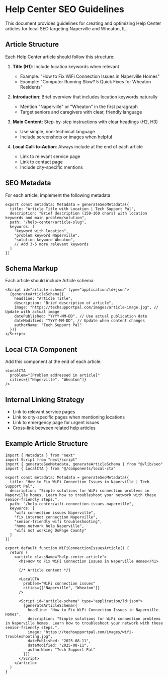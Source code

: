 # Help Center SEO Guidelines

This document provides guidelines for creating and optimizing Help Center articles for local SEO targeting Naperville and Wheaton, IL.

## Article Structure

Each Help Center article should follow this structure:

1. **Title (H1)**: Include location keywords when relevant
   - Example: "How to Fix WiFi Connection Issues in Naperville Homes"
   - Example: "Computer Running Slow? 5 Quick Fixes for Wheaton Residents"

2. **Introduction**: Brief overview that includes location keywords naturally
   - Mention "Naperville" or "Wheaton" in the first paragraph
   - Target seniors and caregivers with clear, friendly language

3. **Main Content**: Step-by-step instructions with clear headings (H2, H3)
   - Use simple, non-technical language
   - Include screenshots or images when helpful

4. **Local Call-to-Action**: Always include at the end of each article
   - Link to relevant service page
   - Link to contact page
   - Include city-specific mentions

## SEO Metadata

For each article, implement the following metadata:

```tsx
export const metadata: Metadata = generateSeoMetadata({
  title: "Article Title with Location | Tech Support Pal",
  description: "Brief description (150-160 chars) with location keywords and main problem/solution",
  path: "/help-center/article-slug",
  keywords: [
    "keyword with location",
    "problem keyword Naperville",
    "solution keyword Wheaton",
    // Add 3-5 more relevant keywords
  ]
})
```

## Schema Markup

Each article should include Article schema:

```tsx
<Script id="article-schema" type="application/ld+json">
  {generateArticleSchema({
    headline: "Article Title",
    description: "Brief description of article",
    image: "https://techsupportpal.com/images/article-image.jpg", // Update with actual image
    datePublished: "YYYY-MM-DD", // Use actual publication date
    dateModified: "YYYY-MM-DD", // Update when content changes
    authorName: "Tech Support Pal"
  })}
</Script>
```

## Local CTA Component

Add this component at the end of each article:

```tsx
<LocalCTA 
  problem="[Problem addressed in article]"
  cities={["Naperville", "Wheaton"]}
/>
```

## Internal Linking Strategy

- Link to relevant service pages
- Link to city-specific pages when mentioning locations
- Link to emergency page for urgent issues
- Cross-link between related help articles

## Example Article Structure

```tsx
import { Metadata } from "next"
import Script from "next/script"
import { generateSeoMetadata, generateArticleSchema } from "@/lib/seo"
import { LocalCTA } from "@/components/local-cta"

export const metadata: Metadata = generateSeoMetadata({
  title: "How to Fix WiFi Connection Issues in Naperville | Tech Support Pal",
  description: "Simple solutions for WiFi connection problems in Naperville homes. Learn how to troubleshoot your network with these senior-friendly steps.",
  path: "/help-center/wifi-connection-issues-naperville",
  keywords: [
    "wifi connection issues Naperville",
    "fix internet connection Naperville",
    "senior-friendly wifi troubleshooting",
    "home network help Naperville",
    "wifi not working DuPage County"
  ]
})

export default function WiFiConnectionIssuesArticle() {
  return (
    <article className="help-center-article">
      <h1>How to Fix WiFi Connection Issues in Naperville Homes</h1>
      
      {/* Article content */}
      
      <LocalCTA 
        problem="WiFi connection issues"
        cities={["Naperville", "Wheaton"]}
      />
      
      <Script id="article-schema" type="application/ld+json">
        {generateArticleSchema({
          headline: "How to Fix WiFi Connection Issues in Naperville Homes",
          description: "Simple solutions for WiFi connection problems in Naperville homes. Learn how to troubleshoot your network with these senior-friendly steps.",
          image: "https://techsupportpal.com/images/wifi-troubleshooting.jpg",
          datePublished: "2025-08-11",
          dateModified: "2025-08-11",
          authorName: "Tech Support Pal"
        })}
      </Script>
    </article>
  )
}
```
